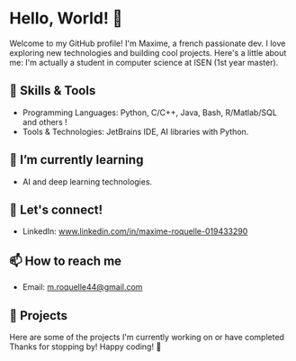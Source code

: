 # Hello, World! 👋

Welcome to my GitHub profile! I'm Maxime, a french passionate dev. I love exploring new technologies and building cool projects. Here's a little about me:
I'm actually a student in computer science at ISEN (1st year master).

## 🔧 Skills & Tools
- Programming Languages: Python, C/C++, Java, Bash, R/Matlab/SQL and others !
- Tools & Technologies: JetBrains IDE, AI libraries with Python.

## 🌱 I’m currently learning
- AI and deep learning technologies.

## 💬 Let's connect!
- LinkedIn: www.linkedin.com/in/maxime-roquelle-019433290

## 📫 How to reach me
- Email: m.roquelle44@gmail.com

## 🚀 Projects
Here are some of the projects I'm currently working on or have completed
Thanks for stopping by! Happy coding! 🚀
